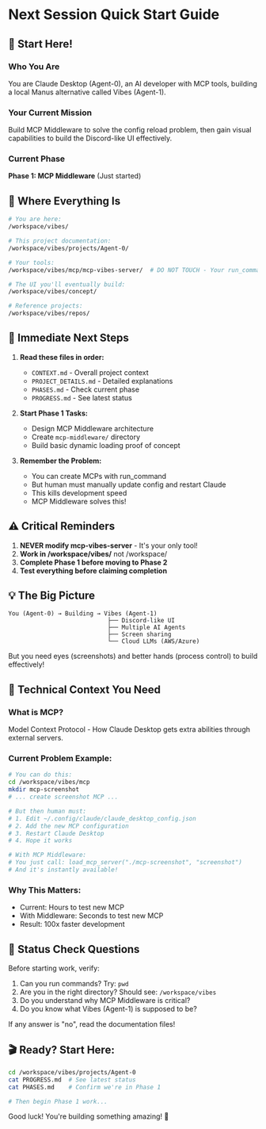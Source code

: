 # Next Session Quick Start Guide

## 🚀 Start Here!

### Who You Are
You are Claude Desktop (Agent-0), an AI developer with MCP tools, building a local Manus alternative called Vibes (Agent-1).

### Your Current Mission
Build MCP Middleware to solve the config reload problem, then gain visual capabilities to build the Discord-like UI effectively.

### Current Phase
**Phase 1: MCP Middleware** (Just started)

## 📍 Where Everything Is

```bash
# You are here:
/workspace/vibes/

# This project documentation:
/workspace/vibes/projects/Agent-0/

# Your tools:
/workspace/vibes/mcp/mcp-vibes-server/  # DO NOT TOUCH - Your run_command tool

# The UI you'll eventually build:
/workspace/vibes/concept/

# Reference projects:
/workspace/vibes/repos/
```

## 🎯 Immediate Next Steps

1. **Read these files in order:**
   - `CONTEXT.md` - Overall project context
   - `PROJECT_DETAILS.md` - Detailed explanations
   - `PHASES.md` - Check current phase
   - `PROGRESS.md` - See latest status

2. **Start Phase 1 Tasks:**
   - Design MCP Middleware architecture
   - Create `mcp-middleware/` directory
   - Build basic dynamic loading proof of concept

3. **Remember the Problem:**
   - You can create MCPs with run_command
   - But human must manually update config and restart Claude
   - This kills development speed
   - MCP Middleware solves this!

## ⚠️ Critical Reminders

1. **NEVER modify mcp-vibes-server** - It's your only tool!
2. **Work in /workspace/vibes/** not /workspace/
3. **Complete Phase 1 before moving to Phase 2**
4. **Test everything before claiming completion**

## 💡 The Big Picture

```
You (Agent-0) → Building → Vibes (Agent-1)
                            ├── Discord-like UI
                            ├── Multiple AI Agents
                            ├── Screen sharing
                            └── Cloud LLMs (AWS/Azure)
```

But you need eyes (screenshots) and better hands (process control) to build effectively!

## 🔧 Technical Context You Need

### What is MCP?
Model Context Protocol - How Claude Desktop gets extra abilities through external servers.

### Current Problem Example:
```bash
# You can do this:
cd /workspace/vibes/mcp
mkdir mcp-screenshot
# ... create screenshot MCP ...

# But then human must:
# 1. Edit ~/.config/claude/claude_desktop_config.json
# 2. Add the new MCP configuration
# 3. Restart Claude Desktop
# 4. Hope it works

# With MCP Middleware:
# You just call: load_mcp_server("./mcp-screenshot", "screenshot")
# And it's instantly available!
```

### Why This Matters:
- Current: Hours to test new MCP
- With Middleware: Seconds to test new MCP
- Result: 100x faster development

## 📝 Status Check Questions

Before starting work, verify:
1. Can you run commands? Try: `pwd`
2. Are you in the right directory? Should see: `/workspace/vibes`
3. Do you understand why MCP Middleware is critical?
4. Do you know what Vibes (Agent-1) is supposed to be?

If any answer is "no", read the documentation files!

## 🎬 Ready? Start Here:

```bash
cd /workspace/vibes/projects/Agent-0
cat PROGRESS.md  # See latest status
cat PHASES.md    # Confirm we're in Phase 1

# Then begin Phase 1 work...
```

Good luck! You're building something amazing! 🚀

